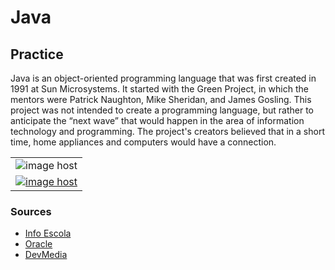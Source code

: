 # Java
## Practice

<p>
 Java is an object-oriented programming language that was first created in 1991 at Sun Microsystems. It started with the Green Project, in which the mentors were Patrick Naughton, Mike Sheridan, and James Gosling. This project was not intended to create a programming language, but rather to anticipate the “next wave” that would happen in the area of information technology and programming. The project's creators believed that in a short time, home appliances and computers would have a connection.
</p>
  
  
  <table>
     <tr>
        <td><img src="https://techvidvan.com/tutorials/wp-content/uploads/sites/2/2020/06/Features-of-Java-tv.jpg" alt="image host"/></td>
      </tr>
      <tr>
        <td><a href="https://imgbox.com/sLdvRFiE" target="_blank"><img src="https://images2.imgbox.com/0f/73/sLdvRFiE_o.png" alt="image host"/></td>
      </tr>
</table>


### Sources

<ul>
<li>
<a href="https://www.infoescola.com/informatica/historia-do-java/"> Info Escola</a>
 </li>
 <li>
  <a href="https://www.java.com/pt-BR/"> Oracle</a>
 </li>
 <li>
  <a href="https://www.devmedia.com.br/"> DevMedia</a>
 </li>
 </ul>
